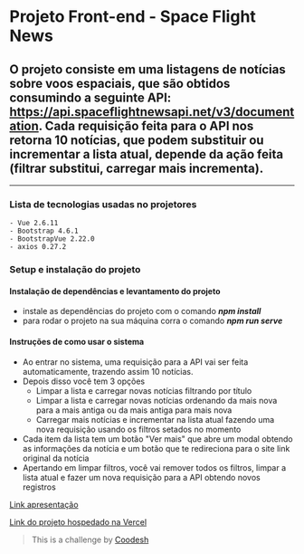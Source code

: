 # Projeto Front-end - Space Flight News

## O projeto consiste em uma listagens de notícias sobre voos espaciais, que são obtidos consumindo a seguinte API: https://api.spaceflightnewsapi.net/v3/documentation. Cada requisição feita para o API nos retorna 10 notícias, que podem substituir ou incrementar a lista atual, depende da ação feita (filtrar substitui, carregar mais incrementa).

---

### Lista de tecnologias usadas no projetores
    - Vue 2.6.11
    - Bootstrap 4.6.1
    - BootstrapVue 2.22.0
    - axios 0.27.2

### Setup e instalação do projeto

#### Instalação de dependências e levantamento do projeto
- instale as dependências do projeto com o comando **_npm install_**
- para rodar o projeto na sua máquina corra o comando **_npm run serve_**

#### Instruções de como usar o sistema
- Ao entrar no sistema, uma requisição para a API vai ser feita automaticamente, trazendo assim 10 notícias.
- Depois disso você tem 3 opções
  - Limpar a lista e carregar novas notícias filtrando por título
  - Limpar a lista e carregar novas notícias ordenando da mais nova para a mais antiga ou da mais antiga para mais nova
  - Carregar mais notícias e incrementar na lista atual fazendo uma nova requisição usando os filtros setados no momento
- Cada item da lista tem um botão "Ver mais" que abre um modal obtendo as informações da notícia e um botão que te redireciona para o site link original da notícia
- Apertando em limpar filtros, você vai remover todos os filtros, limpar a lista atual e fazer um nova requisição para a API obtendo novos registros

[Link apresentação]('https://www.loom.com/share/d5f07829fde74740ac6fda62669c67e8')

[Link do projeto hospedado na Vercel]('https://spaceflightnews-one.vercel.app/')

> This is a challenge by [Coodesh](https://coodesh.com/)
